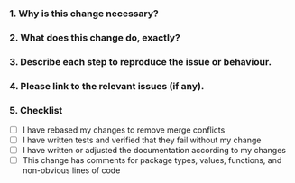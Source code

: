 <!--
Thank you for contributing to Nedoto! Please fill out this description template to help us to process your pull request.

Do your changes need to be mentioned in the documentation?
Please remind to update the README file.
-->

### 1. Why is this change necessary?


### 2. What does this change do, exactly?


### 3. Describe each step to reproduce the issue or behaviour.


### 4. Please link to the relevant issues (if any).


### 5. Checklist

- [ ] I have rebased my changes to remove merge conflicts
- [ ] I have written tests and verified that they fail without my change
- [ ] I have written or adjusted the documentation according to my changes
- [ ] This change has comments for package types, values, functions, and non-obvious lines of code